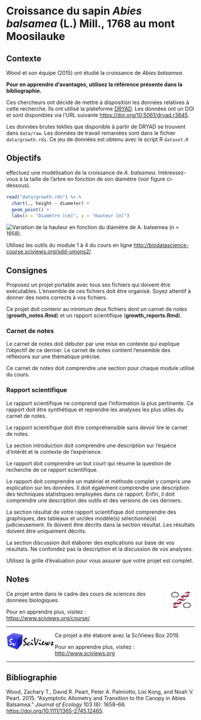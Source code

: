 Croissance du sapin *Abies balsamea* (L.) Mill., 1768 au mont Moosilauke
================

<!--- DO NOT EDIT README.MD. EDIT ONLY README.RMD ----->

## Contexte

Wood et son équipe (2015) ont étudié la croissance de *Abies balsamea*.

**Pour en apprendre d’avantages, utilisez la référence présente dans la
bibliographie.**

Ces chercheurs ont décidé de mettre à disposition les données relatives
à cette recherche. Ils ont utilisé la plateforme
[DRYAD](https://datadryad.org). Les données ont un DOI et sont
disponibles via l’URL suivante <https://doi.org/10.5061/dryad.r3645>.

Les données brutes teklles que disponible à partir de DRYAD se trouvent
dans `data/raw`. Les données de travail remaniées sont dans le fichier
`data/growth.rds`. Ce jeu de données est obtenu avec le script R
`dataset.R`

## Objectifs

effectuez une modélisation de la croissance de *A. balsamea*.
Intéressez-vous à la taille de l’arbre en fonction de son diamètre
(voir figure ci-dessous).

``` r
read("data/growth.rds") %>.%
  chart(., height ~ diameter) +
  geom_point() +
  labs(x = "Diamètre [cm]", y = "Hauteur [m]")
```

![Variation de la hauteur en fonction du diamètre de A. balsemea (n =
1958).](README_files/figure-gfm/unnamed-chunk-1-1.png)

Utilisez les outils du module 1 à 4 du cours en ligne
<http://biodatascience-course.sciviews.org/sdd-umons2/>

## Consignes

Proposez un projet portable avec tous ses fichiers qui doivent être
exécutables. L’ensemble de ces fichiers doit être organisé. Soyez
attentif à donner des noms corrects à vos fichiers.

Ce projet doit contenir au minimum deux fichiers dont un carnet de notes
(**growth\_notes.Rmd**) et un rapport scientifique
(**growth\_reports.Rmd**).

### Carnet de notes

Le carnet de notes doit débuter par une mise en contexte qui explique
l’objectif de ce dernier. Le carnet de notes contient l’ensemble des
réflexions sur une thématique précise.

Ce carnet de notes doit comprendre une section pour chaque module
utilisé du cours.

### Rapport scientifique

Le rapport scientifique ne comprend que l’information la plus
pertinente. Ce rapport doit être synthétique et reprendre les analyses
les plus utiles du carnet de notes.

Le rapport scientifique doit être compréhensible sans devoir lire le
carnet de notes.

La section introduction doit comprendre une description sur l’espèce
d’intérêt et le contexte de l’expérience.

Le rapport doit comprendre un but court qui résume la question de
recherche de ce rapport scientifique.

Le rapport doit comprendre un matériel et méthode complet y compris une
explication sur les données. Il doit également comprendre une
description des techniques statistiques employées dans ce rapport.
Enfin, il doit comprendre une description des outils et des versions de
ces derniers.

La section résultat de votre rapport scientifique doit comprendre des
graphiques, des tableaux et un/des modèle(s) sélectionné(s)
judicieusement. Ils doivent être décrits dans la section résultat. Les
résultats doivent être uniquement décrits.

La section discussion doit élaborer des explications sur base de vos
résultats. Ne confondez pas la description et la discussion de vos
analyses.

Utilisez la grille d’évaluation pour vous assurer que votre projet est
complet.

## Notes

<img src="figures/biodatascience.png" width="75" height="50" align="right"/>
Ce projet entre dans le cadre des cours de sciences des données
biologiques.

Pour en apprendre plus, visitez : <https://www.sciviews.org/course/>

-----

<img src="figures/site-title.png" width="130" height="50" align="left"/>
Ce projet a été élaboré avec la SciViews Box 2019.

Pour en apprendre plus, visitez : <http://www.sciviews.org>

-----

## Bibliographie

<div id="refs" class="references">

<div id="ref-2015wood">

Wood, Zachary T., David R. Peart, Peter A. Palmiotto, Lixi Kong, and
Noah V. Peart. 2015. “Asymptotic Allometry and Transition to the Canopy
in Abies Balsamea.” *Journal of Ecology* 103 (6): 1658–66.
<https://doi.org/10.1111/1365-2745.12465>.

</div>

</div>
